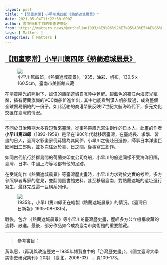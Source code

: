 ```yaml
---
layout: post
title: "【閒畫家常】小早川篤四郎《熱蘭遮城晨景》"
date: 2021-05-04T11:22:30.000Z
author: 書院街五丁目的美術史筆記
from: https://matters.news/@ecthelion1993/%E9%96%92%E7%95%AB%E5%AE%B6%E5%B8%B8-%E5%B0%8F%E6%97%A9%E5%B7%9D%E7%AF%A4%E5%9B%9B%E9%83%8E-%E7%86%B1%E8%98%AD%E9%81%AE%E5%9F%8E%E6%99%A8%E6%99%AF-bafyreifyu52qutupkt3vk22lwrqs4n6cvorppjlejq5mrj3amu7wvbr324
tags: [ Matters ]
categories: [ Matters ]
---
```

<!--1620127350000-->
[【閒畫家常】小早川篤四郎《熱蘭遮城晨景》](https://matters.news/@ecthelion1993/%E9%96%92%E7%95%AB%E5%AE%B6%E5%B8%B8-%E5%B0%8F%E6%97%A9%E5%B7%9D%E7%AF%A4%E5%9B%9B%E9%83%8E-%E7%86%B1%E8%98%AD%E9%81%AE%E5%9F%8E%E6%99%A8%E6%99%AF-bafyreifyu52qutupkt3vk22lwrqs4n6cvorppjlejq5mrj3amu7wvbr324)
------

<div>
<figure class="image"><img src="https://assets.matters.news/embed/69f9b29c-93be-4554-899e-852175c97df8.jpeg" data-asset-id="69f9b29c-93be-4554-899e-852175c97df8" referrerpolicy="no-referrer"><figcaption><span>小早川篤四郎，《熱蘭遮城晨景》，1935，油彩、帆布，130.5 x 160.5cm，臺南市美術館典藏</span></figcaption></figure><p>在清晨陽光的照射下，雄偉的熱蘭遮城自沉睡中甦醒。碧藍色的臺江內海波光粼粼，插有荷蘭旗幟的VOC商船忙進忙出，其中也能看到漢人帆船駛過，成為整個全球貿易網絡的一份子。如此活絡的商港榮景反映17世紀大航海時代下，多元文化交匯在臺灣的情況。</p><hr><p>不同於日治時期大多數短暫來臺灣，從事熱帶風光寫生創作的日本人。此畫的作者<strong>小早川篤四郎</strong>（1893-1959）是早在1900年代就移居臺灣，在臺成長、求學、習畫的日人，臺灣水彩畫家倪蔣懷為其同儕。小早川之後赴日進修，師事日本洋畫巨匠岡田三郎助，並多次往返於臺、日之間，從事寫生創作。</p><p>如同古代航行於群島間的荷蘭東印度公司商船，小早川的旅途同樣不受海洋阻隔，臺灣、日本、中國上海等地都有他的足跡。</p><p>在受託創作《熱蘭遮城晨景》等臺灣歷史畫時，小早川力求對於史實的考證，多方參照學者專家的意見，並翻閱圖書館史料。甚至移居臺南，對熱蘭遮城的遺址進行寫生，最終完成這一巨構系列作。</p><figure class="image"><img src="https://assets.matters.news/embed/88518827-597f-48c4-976b-1aed87e0f59f.jpeg" data-asset-id="88518827-597f-48c4-976b-1aed87e0f59f" referrerpolicy="no-referrer"><figcaption><span>1935年，小早川篤四郎正在繪製《熱蘭遮城晨景》的情況。《臺灣日日新報》1935-08-08(5)。</span></figcaption></figure><p>戰後，包含 《熱蘭遮城晨景》等小早川的臺灣歷史畫，歷經多方公立機構收藏的流轉、散逸。最後，部分作品如今成為臺南市美術館的重要館藏。</p><hr><blockquote><strong>參考書目：</strong></blockquote><p>黃琪惠，〈再現與改造歷史－1935年博覽會中的「台灣歷史畫」〉，《國立臺灣大學美術史研究集刊》20期 （臺北，2006-03） ，頁109-173。</p><p><br></p>
</div>
